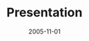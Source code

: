 ﻿---
title: Presentation
toc: false
type: specs
layout:  package
date: "2005-11-01"
draft: false
specification: KBL
version: 2.3.sr1
documentType: "Recommendation"
elementType:  Package
menu:
  KBL-2.3.sr1:    
    identifier: presentation
    weight: 1 

# Prev/next pager order (if `docs_section_pager` enabled in `params.toml`)
weight: 1
---
